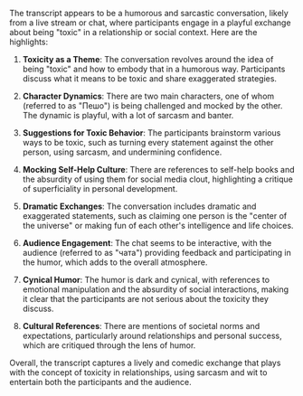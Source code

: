 The transcript appears to be a humorous and sarcastic conversation, likely from a live stream or chat, where participants engage in a playful exchange about being "toxic" in a relationship or social context. Here are the highlights:

1. **Toxicity as a Theme**: The conversation revolves around the idea of being "toxic" and how to embody that in a humorous way. Participants discuss what it means to be toxic and share exaggerated strategies.

2. **Character Dynamics**: There are two main characters, one of whom (referred to as "Пешо") is being challenged and mocked by the other. The dynamic is playful, with a lot of sarcasm and banter.

3. **Suggestions for Toxic Behavior**: The participants brainstorm various ways to be toxic, such as turning every statement against the other person, using sarcasm, and undermining confidence.

4. **Mocking Self-Help Culture**: There are references to self-help books and the absurdity of using them for social media clout, highlighting a critique of superficiality in personal development.

5. **Dramatic Exchanges**: The conversation includes dramatic and exaggerated statements, such as claiming one person is the "center of the universe" or making fun of each other's intelligence and life choices.

6. **Audience Engagement**: The chat seems to be interactive, with the audience (referred to as "чата") providing feedback and participating in the humor, which adds to the overall atmosphere.

7. **Cynical Humor**: The humor is dark and cynical, with references to emotional manipulation and the absurdity of social interactions, making it clear that the participants are not serious about the toxicity they discuss.

8. **Cultural References**: There are mentions of societal norms and expectations, particularly around relationships and personal success, which are critiqued through the lens of humor.

Overall, the transcript captures a lively and comedic exchange that plays with the concept of toxicity in relationships, using sarcasm and wit to entertain both the participants and the audience.
